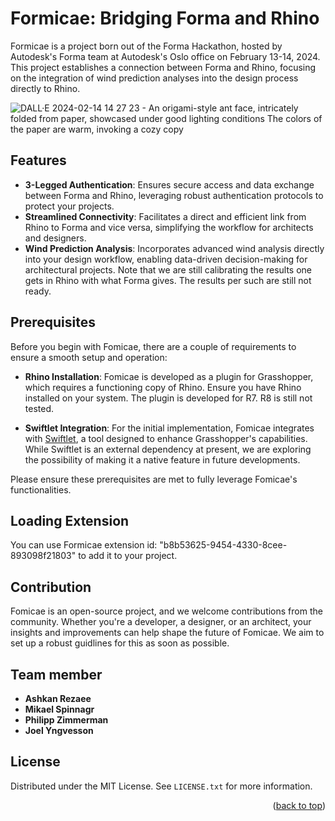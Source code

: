 # Formicae: Bridging Forma and Rhino

Formicae is a project born out of the Forma Hackathon, hosted by Autodesk's Forma team at Autodesk's Oslo office on February 13-14, 2024. This project establishes a connection between Forma and Rhino, focusing on the integration of wind prediction analyses into the design process directly to Rhino.

![DALL·E 2024-02-14 14 27 23 - An origami-style ant face, intricately folded from paper, showcased under good lighting conditions  The colors of the paper are warm, invoking a cozy  copy](https://github.com/OpenForma/Formicae/assets/101568776/38cd0955-e2b8-48f0-b6cc-a0da8b116220)

## Features

- **3-Legged Authentication**: Ensures secure access and data exchange between Forma and Rhino, leveraging robust authentication protocols to protect your projects.
- **Streamlined Connectivity**: Facilitates a direct and efficient link from Rhino to Forma and vice versa, simplifying the workflow for architects and designers.
- **Wind Prediction Analysis**: Incorporates advanced wind analysis directly into your design workflow, enabling data-driven decision-making for architectural projects. Note that we are still calibrating the results one gets in Rhino with what Forma gives. The results per such are still not ready. 



## Prerequisites

Before you begin with Fomicae, there are a couple of requirements to ensure a smooth setup and operation:

- **Rhino Installation**: Fomicae is developed as a plugin for Grasshopper, which requires a functioning copy of Rhino. Ensure you have Rhino installed on your system. The plugin is developed for R7. R8 is still not tested.

- **Swiftlet Integration**: For the initial implementation, Fomicae integrates with [Swiftlet](https://www.food4rhino.com/en/app/swiftlet), a tool designed to enhance Grasshopper's capabilities. While Swiftlet is an external dependency at present, we are exploring the possibility of making it a native feature in future developments.

Please ensure these prerequisites are met to fully leverage Fomicae's functionalities.


## Loading Extension

You can use Formicae extension id: "b8b53625-9454-4330-8cee-893098f21803" to add it to your project.


## Contribution

Fomicae is an open-source project, and we welcome contributions from the community. Whether you're a developer, a designer, or an architect, your insights and improvements can help shape the future of Fomicae. We aim to set up a robust guidlines for this as soon as possible.

## Team member
- **Ashkan Rezaee**
- **Mikael Spinnagr**
- **Philipp Zimmerman**
- **Joel Yngvesson**

<!-- LICENSE -->
## License

Distributed under the MIT License. See `LICENSE.txt` for more information.

<p align="right">(<a href="#readme-top">back to top</a>)</p>

